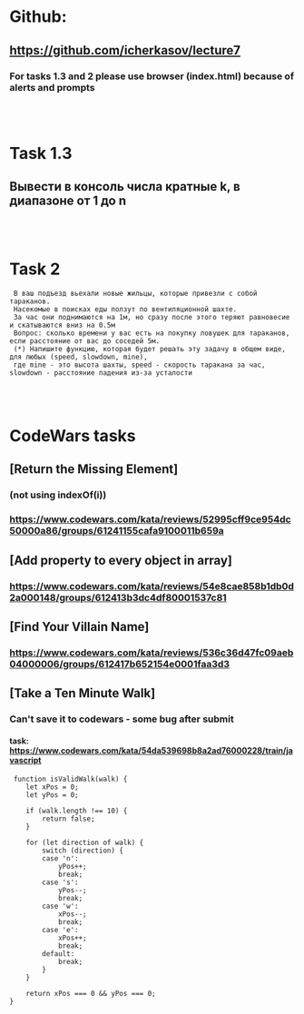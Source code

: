 # Github:
## https://github.com/icherkasov/lecture7
### For tasks 1.3 and 2 please use browser (index.html) because of alerts and prompts
<br></br>
# Task 1.3
## Вывести в консоль числа кратные k, в диапазоне от 1 до n

<br></br>

# Task 2

```
 В ваш подъезд вьехали новые жильцы, которые привезли с собой тараканов.
 Насекомые в поисках еды ползут по вентиляционной шахте.
 За час они поднимаются на 1м, но сразу после этого теряют равновесие и скатываются вниз на 0.5м
 Вопрос: сколько времени у вас есть на покупку ловушек для тараканов, если расстояние от вас до соседей 5м.
 (*) Напишите функцию, которая будет решать эту задачу в общем виде, для любых (speed, slowdown, mine),
 где mine - это высота шахты, speed - скорость таракана за час, slowdown - расстояние падения из-за усталости
```

<br></br>
# CodeWars tasks

## [Return the Missing Element]
### (not using indexOf(i))
### https://www.codewars.com/kata/reviews/52995cff9ce954dc50000a86/groups/61241155cafa9100011b659a

## [Add property to every object in array]

### https://www.codewars.com/kata/reviews/54e8cae858b1db0d2a000148/groups/612413b3dc4df80001537c81


## [Find Your Villain Name]
### https://www.codewars.com/kata/reviews/536c36d47fc09aeb04000006/groups/612417b652154e0001faa3d3


## [Take a Ten Minute Walk]
### Can't save it to codewars - some bug after submit
#### task: https://www.codewars.com/kata/54da539698b8a2ad76000228/train/javascript
```
 function isValidWalk(walk) {
    let xPos = 0;
    let yPos = 0;

    if (walk.length !== 10) {
        return false;
    }

    for (let direction of walk) {
        switch (direction) {
        case 'n':
            yPos++;
            break;
        case 's':
            yPos--;
            break;
        case 'w':
            xPos--;
            break;
        case 'e':
            xPos++;
            break;
        default:
            break;
        }
    }

    return xPos === 0 && yPos === 0;
}
```
